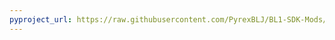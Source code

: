 ```yaml
---
pyproject_url: https://raw.githubusercontent.com/PyrexBLJ/BL1-SDK-Mods/refs/heads/main/BonkUtilities/pyproject.toml
---
```

